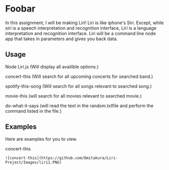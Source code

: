 # Foobar

In this assignment, I will be making Liri!  Liri is like iphone's Siri.  Except, while siri is a speech interpretation and recognition interface, Liri is a language interpretation and recognition interface.  Liri will be a command line node app that takes in parameters and gives you back data.  

## Usage

Node Liri.js (Will display all availible options.)

concert-this (Will search for all upcoming concerts for searched band.)

spotify-this-song (Will search for all songs relevant to searched song.)

movie-this (will search for all movies relevant to searched movie.)

do-what-it-says (will read the text in the random.txtfile and perform the command listed in the file.)
## Examples

Here are examples for you to view.

concert-this
```
![concert-this](https://github.com/Omitakura/Liri-Project/Images/liri1.PNG)

```